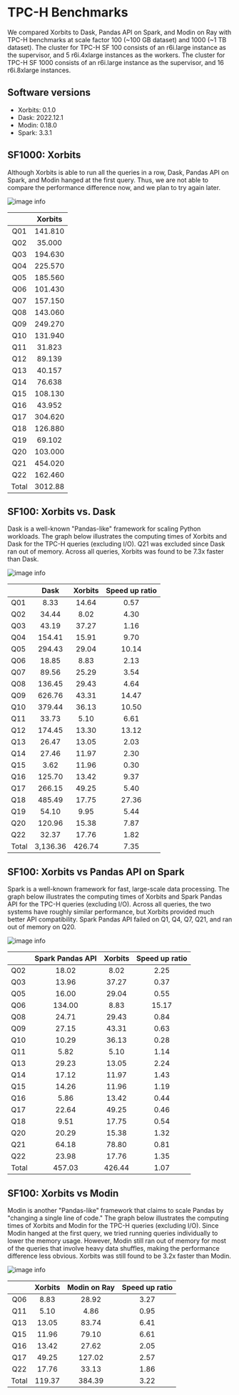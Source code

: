 # TPC-H Benchmarks
We compared Xorbits to Dask, Pandas API on Spark, and Modin on Ray with TPC-H benchmarks at scale
factor 100 (~100 GB dataset) and 1000 (~1 TB dataset). The cluster for TPC-H SF 100 consists of an
r6i.large instance as the supervisor, and 5 r6i.4xlarge instances as the workers. The cluster for
TPC-H SF 1000 consists of an r6i.large instance as the supervisor, and 16 r6i.8xlarge instances.



## Software versions
- Xorbits: 0.1.0
- Dask: 2022.12.1
- Modin: 0.18.0
- Spark: 3.3.1

## SF1000: Xorbits
Although Xorbits is able to run all the queries in a row, Dask, Pandas API on Spark, and Modin 
hanged at the first query. Thus, we are not able to compare the performance difference now, and we
plan to try again later.

![image info](https://xorbits.io/res/xorbits_1t.png)

|     |  Xorbits  |
|:---:|:---------:|
| Q01 |  141.810  |
| Q02 |   35.000  |
| Q03 |  194.630  |
| Q04 |  225.570  |
| Q05 |  185.560  |
| Q06 |  101.430  |
| Q07 |  157.150  |
| Q08 |  143.060  |
| Q09 |  249.270  |
| Q10 |  131.940  |
| Q11 |   31.823  |
| Q12 |   89.139  |
| Q13 |   40.157  |
| Q14 |   76.638  |
| Q15 |  108.130  |
| Q16 |   43.952  |
| Q17 |  304.620  |
| Q18 |  126.880  |
| Q19 |   69.102  |
| Q20 |  103.000  |
| Q21 |  454.020  |
| Q22 |  162.460  |
|Total|  3012.88  |

## SF100: Xorbits vs. Dask
Dask is a well-known "Pandas-like" framework for scaling Python workloads. The graph below 
illustrates the computing times of Xorbits and Dask for the TPC-H queries (excluding I/O). Q21 was 
excluded since Dask ran out of memory. Across all queries, Xorbits was found to be 7.3x faster than
Dask.

![image info](https://xorbits.io/res/benchmark_dask.png)

|       |   Dask   | Xorbits | Speed up ratio |
|-------|:--------:|:-------:|:--------------:|
| Q01   |   8.33   |  14.64  |      0.57      |
| Q02   |   34.44  |   8.02  |      4.30      |
| Q03   |   43.19  |  37.27  |      1.16      |
| Q04   |  154.41  |  15.91  |      9.70      |
| Q05   |  294.43  |  29.04  |      10.14     |
| Q06   |   18.85  |   8.83  |      2.13      |
| Q07   |   89.56  |  25.29  |      3.54      |
| Q08   |  136.45  |  29.43  |      4.64      |
| Q09   |  626.76  |  43.31  |      14.47     |
| Q10   |  379.44  |  36.13  |      10.50     |
| Q11   |   33.73  |   5.10  |      6.61      |
| Q12   |  174.45  |  13.30  |      13.12     |
| Q13   |   26.47  |  13.05  |      2.03      |
| Q14   |   27.46  |  11.97  |      2.30      |
| Q15   |   3.62   |  11.96  |      0.30      |
| Q16   |  125.70  |  13.42  |      9.37      |
| Q17   |  266.15  |  49.25  |      5.40      |
| Q18   |  485.49  |  17.75  |      27.36     |
| Q19   |   54.10  |   9.95  |      5.44      |
| Q20   |  120.96  |  15.38  |      7.87      |
| Q22   |   32.37  |  17.76  |      1.82      |
| Total | 3,136.36 |  426.74 |      7.35      |

## SF100:  Xorbits vs Pandas API on Spark
Spark is a well-known framework for fast, large-scale data processing. The graph below illustrates
the computing times of Xorbits and Spark Pandas API for the TPC-H queries (excluding I/O). Across
all queries, the two systems have roughly similar performance, but Xorbits provided much better API
compatibility. Spark Pandas API failed on Q1, Q4, Q7, Q21, and ran out of memory on Q20.

![image info](https://xorbits.io/res/benchmark_spark.png)

|       | Spark Pandas API | Xorbits | Speed up ratio |
|-------|:----------------:|:-------:|:--------------:|
| Q02   |       18.02      |   8.02  |      2.25      |
| Q03   |       13.96      |  37.27  |      0.37      |
| Q05   |       16.00      |  29.04  |      0.55      |
| Q06   |      134.00      |   8.83  |      15.17     |
| Q08   |       24.71      |  29.43  |      0.84      |
| Q09   |       27.15      |  43.31  |      0.63      |
| Q10   |       10.29      |  36.13  |      0.28      |
| Q11   |       5.82       |   5.10  |      1.14      |
| Q13   |       29.23      |  13.05  |      2.24      |
| Q14   |       17.12      |  11.97  |      1.43      |
| Q15   |       14.26      |  11.96  |      1.19      |
| Q16   |       5.86       |  13.42  |      0.44      |
| Q17   |       22.64      |  49.25  |      0.46      |
| Q18   |       9.51       |  17.75  |      0.54      |
| Q20   |       20.29      |  15.38  |      1.32      |
| Q21   |       64.18      |  78.80  |      0.81      |
| Q22   |       23.98      |  17.76  |      1.35      |
| Total |      457.03      |  426.44 |      1.07      |

## SF100:  Xorbits vs Modin
Modin is another "Pandas-like" framework that claims to scale Pandas by "changing a single line of
code." The graph below illustrates the computing times of Xorbits and Modin for the TPC-H queries
(excluding I/O). Since Modin hanged at the first query, we tried running queries individually to 
lower the memory usage. However, Modin still ran out of memory for most of the queries that involve
heavy data shuffles, making the performance difference less obvious. Xorbits was still found to be
3.2x faster than Modin.

![image info](https://xorbits.io/res/benchmark_modin.png)

|       |  Xorbits  | Modin on Ray | Speed up ratio |
|:-----:|:---------:|:------------:|:--------------:|
|  Q06  |    8.83   |     28.92    |      3.27      |
|  Q11  |    5.10   |     4.86     |      0.95      |
|  Q13  |   13.05   |     83.74    |      6.41      |
|  Q15  |   11.96   |     79.10    |      6.61      |
|  Q16  |   13.42   |     27.62    |      2.05      |
|  Q17  |   49.25   |    127.02    |      2.57      |
|  Q22  |   17.76   |     33.13    |      1.86      |
| Total |   119.37  |    384.39    |      3.22      |
